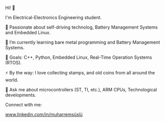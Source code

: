 Hi! 👋

I'm Electrical-Electronics Engineering student.

🔭 Passionate about self-driving technolog, Battery Management Systems and Embedded Linux.

🌱 I’m currently learning bare metal programming and Battery Management Systems.

🥅 Goals: C++, Python, Embedded Linux, Real-Time Operation Systems (RTOS).

⚡ By the way: I love collecting stamps, and old coins from all around the world.

👋 Ask me about microcontrollers (ST, TI, etc.), ARM CPUs, Technological developments.

Connect with me:

www.linkedin.com/in/muharremsüslü

